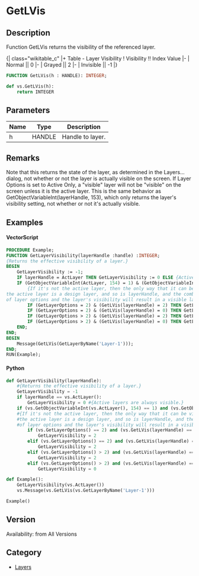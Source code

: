 # GetLVis

## Description
Function GetLVis returns the visibility of the referenced layer.

{| class="wikitable_c"
|+ Table - Layer Visibility
! Visibility !! Index Value
|-
| Normal ||  0
|- 
| Grayed ||  2
|- 
| Invisible || -1
|}

```pascal
FUNCTION GetLVis(h : HANDLE): INTEGER;
```

```python
def vs.GetLVis(h):
    return INTEGER
```

## Parameters
|Name|Type|Description|
|---|---|---|
|h|HANDLE|Handle to layer.|

## Remarks
Note that this returns the state of the layer, as determined in the Layers... dialog, not whether or not the layer is actually visible on the screen. If Layer Options is set to Active Only, a "visible" layer will not be "visible" on the screen unless it is the active layer. This is the same behavior as GetObjectVariableInt(layerHandle, 153), which only returns the layer's visibility setting, not whether or not it's actually visible.

## Examples
#### VectorScript ####
```pascal
PROCEDURE Example;
FUNCTION GetLayerVisibility(layerHandle :handle) :INTEGER;
{Returns the effective visibility of a layer.}
BEGIN
    GetLayerVisibility := -1;
    IF layerHandle = ActLayer THEN GetLayerVisibility := 0 ELSE {Active layers are always visible.}
    IF (GetObjectVariableInt(ActLayer, 154) = 1) & (GetObjectVariableInt(layerHandle, 154) = 1) THEN BEGIN
        {If it's not the active layer, then the only way that it can be visible is if
the active layer is a design layer, and so is layerHandle, and the combination
of layer options and the layer's visibility will result in a visible layer.}
        IF (GetLayerOptions = 2) & (GetLVis(layerHandle) = 2) THEN GetLayerVisibility := 2 ELSE
        IF (GetLayerOptions = 2) & (GetLVis(layerHandle) = 0) THEN GetLayerVisibility := 2 ELSE
        IF (GetLayerOptions > 2) & (GetLVis(layerHandle) = 2) THEN GetLayerVisibility := 2 ELSE
        IF (GetLayerOptions > 2) & (GetLVis(layerHandle) = 0) THEN GetLayerVisibility := 0;
    END;
END;
BEGIN
    Message(GetLVis(GetLayerByName('Layer-1')));
END;
RUN(Example);
```
#### Python ####
```python
def GetLayerVisibility(layerHandle):
	#{Returns the effective visibility of a layer.}
	GetLayerVisibility = -1
	if layerHandle == vs.ActLayer(): 
		GetLayerVisibility = 0 #{Active layers are always visible.}
	if (vs.GetObjectVariableInt(vs.ActLayer(), 154) == 1) and (vs.GetObjectVariableInt(layerHandle, 154) == 1):
	#{If it's not the active layer, then the only way that it can be visible is if
	#the active layer is a design layer, and so is layerHandle, and the combination
	#of layer options and the layer's visibility will result in a visible layer.}
		if (vs.GetLayerOptions() == 2) and (vs.GetLVis(layerHandle) == 2):
			GetLayerVisibility = 2 
		elif (vs.GetLayerOptions() == 2) and (vs.GetLVis(layerHandle) == 0):
			GetLayerVisibility = 2
		elif (vs.GetLayerOptions() > 2) and (vs.GetLVis(layerHandle) == 2):
			GetLayerVisibility = 2
		elif (vs.GetLayerOptions() > 2) and (vs.GetLVis(layerHandle) == 0):
			GetLayerVisibility = 0

def Example():
	GetLayerVisibility(vs.ActLayer())
	vs.Message(vs.GetLVis(vs.GetLayerByName('Layer-1')))

Example()
```

## Version
Availability: from All Versions

## Category
* [Layers](../Categories/Layers.md)
